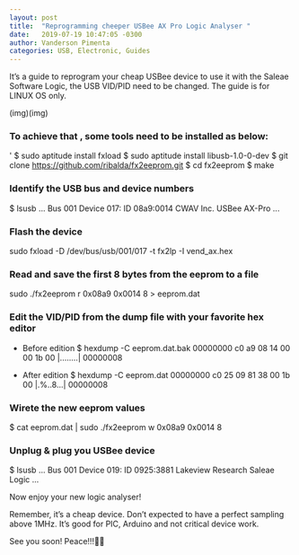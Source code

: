 ```yaml
---
layout: post
title:  "Reprogramming cheeper USBee AX Pro Logic Analyser "
date:   2019-07-19 10:47:05 -0300
author: Vanderson Pimenta
categories: USB, Electronic, Guides
---
```


It’s a guide to reprogram your cheap USBee device to use it with the Saleae Software Logic, the USB VID/PID need to be changed. The guide is for LINUX OS only.

(img)(img)

### To achieve that , some tools need to be installed as below:
'
$ sudo aptitude install fxload
$ sudo aptitude install libusb-1.0-0-dev
$ git clone https://github.com/ribalda/fx2eeprom.git
$ cd fx2eeprom
$ make
 
### Identify the USB bus and device numbers

$ lsusb
...
Bus 001 Device 017: ID 08a9:0014 CWAV Inc. USBee AX-Pro
...

### Flash the device
sudo fxload -D /dev/bus/usb/001/017 -t fx2lp -I vend_ax.hex

### Read and save the first 8 bytes from the eeprom to a file
sudo ./fx2eeprom r 0x08a9 0x0014 8 > eeprom.dat

### Edit the VID/PID from the dump file with your favorite hex editor

* Before edition 
$ hexdump -C eeprom.dat.bak 
00000000  c0 a9 08 14 00 00 1b 00                        |........|
00000008

* After edition
$ hexdump -C eeprom.dat
00000000  c0 25 09 81 38 00 1b 00                        |.%..8...|
00000008

### Wirete the new eeprom values
$ cat eeprom.dat | sudo ./fx2eeprom w 0x08a9 0x0014 8

### Unplug & plug you USBee device 
$ lsusb
...
Bus 001 Device 019: ID 0925:3881 Lakeview Research Saleae Logic
...

Now enjoy your new logic analyser!

Remember, it’s a cheap device. Don’t expected to have a perfect sampling above 1MHz. It’s good for PIC, Arduino and not critical device work.

See you soon! Peace!!!🖖🏻
